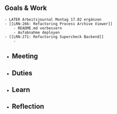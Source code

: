 ## Goals & Work
	- LATER Arbeitsjournal Montag 17.02 ergänzen
	- [[LRN-266: Refactoring Process Archive Viewer]]
		- README.md verbessern
		- Aufabnahme deployen
	- [[LRN-271: Refactoring Supercheck Backend]]
		-
- ## Meeting
- ## Duties
- ## Learn
- ## Reflection